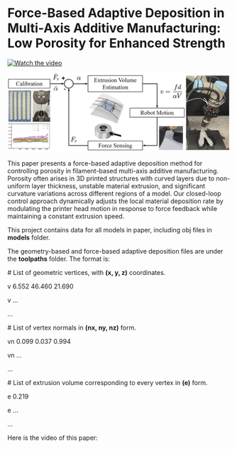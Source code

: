 # Force-Based Adaptive Deposition in Multi-Axis Additive Manufacturing: Low Porosity for Enhanced Strength

[![Watch the video](https://img.youtube.com/vi/i_Gpd3_gRxA/hqdefault.jpg)](https://youtu.be/i_Gpd3_gRxA)

![Pipeline Figure](Figure_pipline.png)

This paper presents a force-based adaptive deposition method for controlling porosity in filament-based multi-axis additive manufacturing. Porosity often arises in 3D printed structures with curved layers due to non-uniform layer thickness, unstable material extrusion, and significant curvature variations across different regions of a model. Our closed-loop control approach dynamically adjusts the local material deposition rate by modulating the printer head motion in response to force feedback while maintaining a constant extrusion speed.

This project contains data for all models in paper, including obj files in **models** folder.

The geometry-based and force-based adaptive deposition files are under the **toolpaths** folder. The format is:

\# List of geometric vertices, with **(x, y, z)** coordinates.

v 6.552 	46.460 	21.690

v ...

...

\# List of vertex normals in **(nx, ny, nz)** form.

vn 0.099 	0.037 	0.994

vn ...

...

\# List of extrusion volume corresponding to every vertex in **(e)** form.

e 0.219

e ...

...

Here is the video of this paper: 


